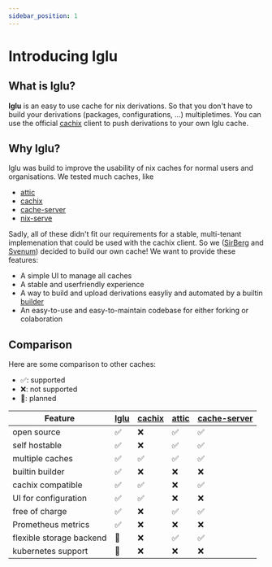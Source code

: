 ```yaml
---
sidebar_position: 1
---
```

# Introducing Iglu

## What is Iglu?
**Iglu** is an easy to use cache for nix derivations. So that you don't have to build your derivations (packages, configurations, ...) multipletimes.
You can use the official [cachix](https://hackage.haskell.org/package/cachix) client to push derivations to your own Iglu cache.

## Why Iglu?
Iglu was build to improve the usability of nix caches for normal users and organisations. We tested much caches, like

- [attic](https://github.com/zhaofengli/attic/)
- [cachix](https://www.cachix.org/)
- [cache-server](https://github.com/mifka01/cache-server)
- [nix-serve](https://github.com/edolstra/nix-serve)

Sadly, all of these didn't fit our requirements for a stable, multi-tenant implemenation that could be used with the cachix client.
So we ([SirBerg](https://github.com/SirBerg) and [Svenum](https://github.com/Svenum)) decided to build our own cache!
We want to provide these features:

- A simple UI to manage all caches
- A stable and userfriendly experience
- A way to build and upload derivations easyliy and automated by a builtin [builder](https://github.com/iglu-sh/builder)
- An easy-to-use and easy-to-maintain codebase for either forking or colaboration

## Comparison
Here are some comparison to other caches:
- ✅: supported
- ❌: not supported
- 📅: planned

|Feature|[Iglu](https://github.com/iglu-sh/controller)|[cachix](https://www.cachix.org/)|[attic](https://github.com/zhaofengli/attic/)|[cache-server](https://github.com/mifka01/cache-server)|
|-------|---------------------------------------------|---------------------------------|---------------------------------------------|-------------------------------------------------------|
|open source             |✅|❌|✅|✅|
|self hostable           |✅|❌|✅|✅|
|multiple caches         |✅|✅|✅|✅|
|builtin builder         |✅|❌|❌|❌|
|cachix compatible       |✅|✅|❌|✅|
|UI for configuration    |✅|✅|❌|❌|
|free of charge          |✅|❌|✅|✅|
|Prometheus metrics      |✅|❌|❌|❌|
|flexible storage backend|📅|❌|✅|✅|
|kubernetes support      |📅|❌|❌|❌|

